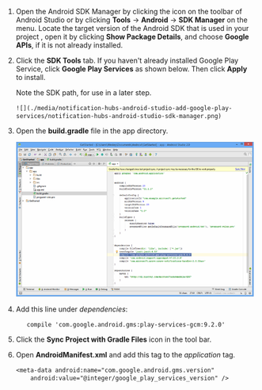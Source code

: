 1. Open the Android SDK Manager by clicking the icon on the toolbar of Android Studio or by clicking **Tools** -> **Android** -> **SDK Manager** on the menu. Locate the target version of the Android SDK that is used in your project , open it by clicking **Show Package Details**, and choose **Google APIs**, if it is not already installed.

2. Click the **SDK Tools** tab. If you haven't already installed Google Play Service, click **Google Play Services** as shown below. Then click **Apply** to install. 

    Note the SDK path, for use in a later step. 

       ![](./media/notification-hubs-android-studio-add-google-play-services/notification-hubs-android-studio-sdk-manager.png)

3. Open the **build.gradle** file in the app directory.

    ![](./media/notification-hubs-android-studio-add-google-play-services/notification-hubs-android-studio-add-google-play-dependency.png)

4. Add this line under *dependencies*: 

    ```
       compile 'com.google.android.gms:play-services-gcm:9.2.0'
    ```

5. Click the **Sync Project with Gradle Files** icon in the tool bar.

6. Open **AndroidManifest.xml** and add this tag to the *application* tag.

    ```
    <meta-data android:name="com.google.android.gms.version"
        android:value="@integer/google_play_services_version" />
    ```